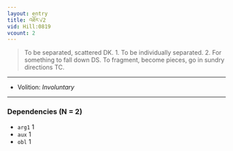 ```yaml
---
layout: entry
title: འཐོར་√2
vid: Hill:0819
vcount: 2
---
```

> To be separated, scattered DK\. 1\. To be individually separated\. 2\. For something to fall down DS\. To fragment, become pieces, go in sundry directions TC\.

---
* Volition: _Involuntary_

---

### Dependencies (N = 2)
* `arg1` 1
* `aux` 1
* `obl` 1
